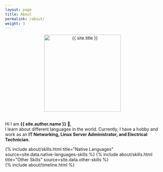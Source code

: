 ```yaml
---
layout: page
title: About
permalink: /about/
weight: 3
---
```


<p align="center">
<img src="{{ site.author.image }}" alt="{{ site.title }}" width="250px" height="250px" class="circle-image" style="display:flex;">
<br>

Hi I am <b>{{ site.author.name }}</b> :wave:,<br>
I learn about different languages in the world. Currently, I have a hobby and work as an <b>IT Networking, Linux Server Administrator, and Electrical Technician.</b>
</p>

<div class="row">
{% include about/skills.html title="Native Languages" source=site.data.native-languages-skills %}
{% include about/skills.html title="Other Skills" source=site.data.other-skills %}
</div>

<div class="row">
{% include about/timeline.html %}
</div>